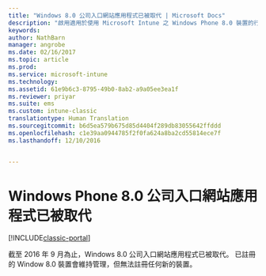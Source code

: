 ```yaml
---
title: "Windows 8.0 公司入口網站應用程式已被取代 | Microsoft Docs"
description: "啟用適用於使用 Microsoft Intune 之 Windows Phone 8.0 裝置的行動裝置管理 (MDM)。"
keywords: 
author: NathBarn
manager: angrobe
ms.date: 02/16/2017
ms.topic: article
ms.prod: 
ms.service: microsoft-intune
ms.technology: 
ms.assetid: 61e9b6c3-8795-49b0-8ab2-a9a05ee3ea1f
ms.reviewer: priyar
ms.suite: ems
ms.custom: intune-classic
translationtype: Human Translation
ms.sourcegitcommit: b6d5ea579b675d85d4404f289db83055642ffddd
ms.openlocfilehash: c1e39aa0944785f2f0fa624a8ba2cd55814ece7f
ms.lasthandoff: 12/10/2016


---
```


#  <a name="windows-phone-80-company-portal-app-deprecated"></a>Windows Phone 8.0 公司入口網站應用程式已被取代

[!INCLUDE[classic-portal](../includes/classic-portal.md)]

截至 2016 年 9 月為止，Windows 8.0 公司入口網站應用程式已被取代。 已註冊的 Window 8.0 裝置會維持管理，但無法註冊任何新的裝置。

